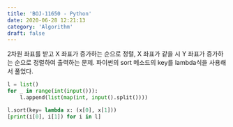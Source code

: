 ```yaml
---
title: 'BOJ-11650 - Python'
date: 2020-06-28 12:21:13
category: 'Algorithm'
draft: false
---
```

2차원 좌표를 받고 X 좌표가 증가하는 순으로 정렬, X 좌표가 같을 시 Y 좌표가 증가하는 순으로 정렬하여 출력하는 문제. 파이썬의 sort 메소드의 key를 lambda식을 사용해서 풀었다.
```python
l = list()
for _ in range(int(input())):
    l.append(list(map(int, input().split())))

l.sort(key= lambda x: (x[0], x[1]))
[print(i[0], i[1]) for i in l]

```